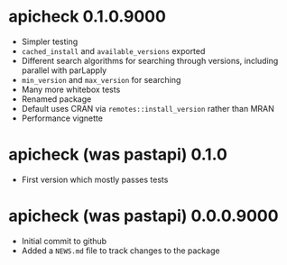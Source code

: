 # apicheck 0.1.0.9000

* Simpler testing
* `cached_install` and `available_versions` exported
* Different search algorithms for searching through versions, including parallel with parLapply
* `min_version` and `max_version` for searching
* Many more whitebox tests
* Renamed package
* Default uses CRAN via `remotes::install_version` rather than MRAN
* Performance vignette

# apicheck (was pastapi) 0.1.0 

* First version which mostly passes tests

# apicheck (was pastapi) 0.0.0.9000

* Initial commit to github
* Added a `NEWS.md` file to track changes to the package
